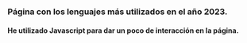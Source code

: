 ### Página con los lenguajes más utilizados en el año 2023. 
#### He utilizado Javascript para dar un poco de interacción en la página. 